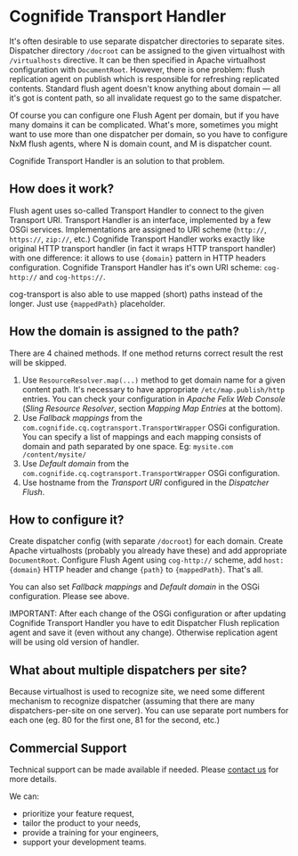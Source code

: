 Cognifide Transport Handler
===========================

It's often desirable to use separate dispatcher directories to separate sites. Dispatcher directory `/docroot` can be assigned to the given virtualhost with `/virtualhosts` directive. It can be then specified in Apache virtualhost configuration with `DocumentRoot`. However, there is one problem: flush replication agent on publish which is responsible for refreshing replicated contents. Standard flush agent doesn't know anything about domain — all it's got is content path, so all invalidate request go to the same dispatcher.

Of course you can configure one Flush Agent per domain, but if you have many domains it can be complicated. What's more, sometimes you might want to use more than one dispatcher per domain, so you have to configure NxM flush agents, where N is domain count, and M is dispatcher count.

Cognifide Transport Handler is an solution to that problem.

How does it work?
---------------------

Flush agent uses so-called Transport Handler to connect to the given Transport URI. Transport Handler is an interface, implemented by a few OSGi services. Implementations are assigned to URI scheme (`http://`, `https://`, `zip://`, etc.) Cognifide Transport Handler works exactly like original HTTP transport handler (in fact it wraps HTTP transport handler) with one difference: it allows to use `{domain}` pattern in HTTP headers configuration. Cognifide Transport Handler has it's own URI scheme: `cog-http://` and `cog-https://`.

cog-transport is also able to use mapped (short) paths instead of the longer. Just use `{mappedPath}` placeholder.

How the domain is assigned to the path?
-------------------------------------------

There are 4 chained methods. If one method returns correct result the rest will be skipped.

1. Use `ResourceResolver.map(...)` method to get domain name for a given content path. It's necessary to have appropriate `/etc/map.publish/http` entries. You can check your configuration in *Apache Felix Web Console* (*Sling Resource Resolver*, section *Mapping Map Entries* at the bottom).
2. Use *Fallback mappings* from the `com.cognifide.cq.cogtransport.TransportWrapper` OSGi configuration. You can specify a list of mappings and each mapping consists of domain and path separated by one space. Eg: `mysite.com /content/mysite/`
3. Use *Default domain* from the `com.cognifide.cq.cogtransport.TransportWrapper` OSGi configuration.
4. Use hostname from the *Transport URI* configured in the *Dispatcher Flush*.

How to configure it?
--------------------

Create dispatcher config (with separate `/docroot`) for each domain. Create Apache virtualhosts (probably you already have these) and add appropriate `DocumentRoot`. Configure Flush Agent using `cog-http://` scheme, add `host:{domain}` HTTP header and change `{path}` to `{mappedPath}`. That's all.

You can also set *Fallback mappings* and *Default domain* in the OSGi configuration. Please see above.

IMPORTANT: After each change of the OSGi configuration or after updating Cognifide Transport Handler you have to edit Dispatcher Flush replication agent and save it (even without any change). Otherwise replication agent will be using old version of handler.

What about multiple dispatchers per site?
-----------------------------------------

Because virtualhost is used to recognize site, we need some different mechanism to recognize dispatcher (assuming that there are many dispatchers-per-site on one server). You can use separate port numbers for each one (eg. 80 for the first one, 81 for the second, etc.)

Commercial Support
------------------

Technical support can be made available if needed. Please [contact us](https://www.cognifide.com/get-in-touch/) for more details.

We can:

* prioritize your feature request,
* tailor the product to your needs,
* provide a training for your engineers,
* support your development teams.
